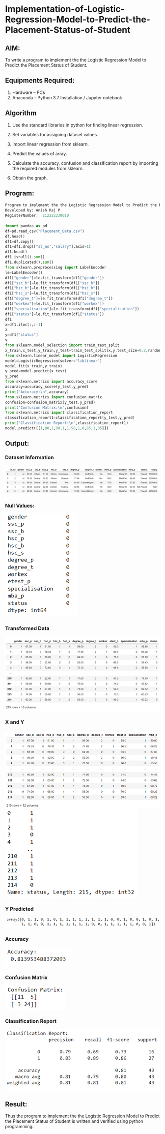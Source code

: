 # Implementation-of-Logistic-Regression-Model-to-Predict-the-Placement-Status-of-Student

## AIM:
To write a program to implement the the Logistic Regression Model to Predict the Placement Status of Student.

## Equipments Required:
1. Hardware – PCs
2. Anaconda – Python 3.7 Installation / Jupyter notebook

## Algorithm
1. Use the standard libraries in python for finding linear regression.

2. Set variables for assigning dataset values.

3. Import linear regression from sklearn.

4. Predict the values of array.

5. Calculate the accuracy, confusion and classification report by importing the required modules from sklearn.

6. Obtain the graph.

## Program:
```py
Program to implement the the Logistic Regression Model to Predict the Placement Status of Student.
Developed by: Anish Raj P
RegisterNumber:  212222230010

import pandas as pd
df=pd.read_csv("Placement_Data.csv")
df.head()
df1=df.copy()
df1=df1.drop(["sl_no","salary"],axis=1)
df1.head()
df1.isnull().sum()
df1.duplicated().sum()
from sklearn.preprocessing import LabelEncoder
le=LabelEncoder()
df1["gender"]=le.fit_transform(df1["gender"])
df1["ssc_b"]=le.fit_transform(df1["ssc_b"])
df1["hsc_b"]=le.fit_transform(df1["hsc_b"])
df1["hsc_s"]=le.fit_transform(df1["hsc_s"])
df1["degree_t"]=le.fit_transform(df1["degree_t"])
df1["workex"]=le.fit_transform(df1["workex"])
df1["specialisation"]=le.fit_transform(df1["specialisation"])
df1["status"]=le.fit_transform(df1["status"])
df1
x=df1.iloc[:,:-1]
x
y=df1["status"]
y
from sklearn.model_selection import train_test_split
x_train,x_test,y_train,y_test=train_test_split(x,y,test_size=0.2,random_state=0)
from sklearn.linear_model import LogisticRegression
model=LogisticRegression(solver="liblinear")
model.fit(x_train,y_train)
y_pred=model.predict(x_test)
y_pred
from sklearn.metrics import accuracy_score
accuracy=accuracy_score(y_test,y_pred)
print("Accuracy:\n",accuracy)
from sklearn.metrics import confusion_matrix
confusion=confusion_matrix(y_test,y_pred)
print("Confusion Matrix:\n",confusion)
from sklearn.metrics import classification_report
classification_report1=classification_report(y_test,y_pred)
print("Classification Report:\n",classification_report1)
model.predict([[1,80,1,90,1,1,90,1,0,85,1,85]])
```

## Output:
### Dataset Information
![Dataset Information](1.png)
### Null Values:
![Null values](2.png)
### Transformed Data
![Transformed Data](3.png)
### X and Y
![X and Y](4.png)
![X and Y](5.png)
### Y Predicted
![Y Predicted](6.png)
### Accuracy
![Accuracy](7.png)
### Confusion Matrix
![Confusion Matrix](8.png)
### Classification Report
![Classification Report](9.png)

## Result:
Thus the program to implement the the Logistic Regression Model to Predict the Placement Status of Student is written and verified using python programming.
